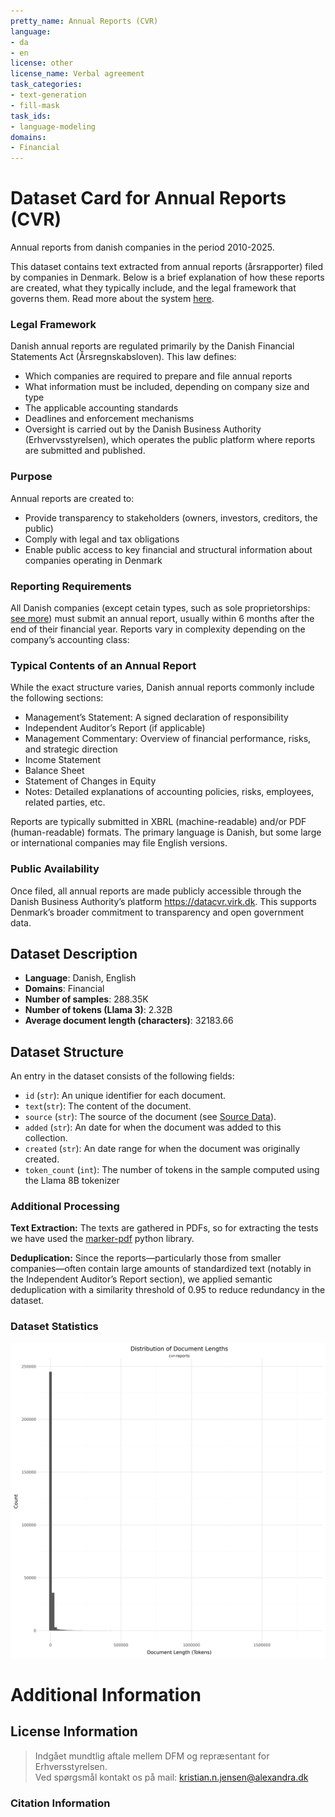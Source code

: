 ```yaml
---
pretty_name: Annual Reports (CVR)
language:
- da
- en
license: other
license_name: Verbal agreement
task_categories:
- text-generation
- fill-mask
task_ids:
- language-modeling
domains:
- Financial
---
```


# Dataset Card for Annual Reports (CVR)

<!-- START-SHORT DESCRIPTION -->
Annual reports from danish companies in the period 2010-2025. 
<!-- END-SHORT DESCRIPTION -->

This dataset contains text extracted from annual reports (årsrapporter) filed by companies in Denmark. Below is a brief explanation of how these reports are created, what they typically include, and the legal framework that governs them. Read more about the system [here](https://erhvervsstyrelsen.dk/vejledning-aarsrapporter).

### Legal Framework
Danish annual reports are regulated primarily by the Danish Financial Statements Act (Årsregnskabsloven). This law defines:

- Which companies are required to prepare and file annual reports
- What information must be included, depending on company size and type
- The applicable accounting standards
- Deadlines and enforcement mechanisms
- Oversight is carried out by the Danish Business Authority (Erhvervsstyrelsen), which operates the public platform where reports are submitted and published.

### Purpose
Annual reports are created to:

- Provide transparency to stakeholders (owners, investors, creditors, the public)
- Comply with legal and tax obligations
- Enable public access to key financial and structural information about companies operating in Denmark

### Reporting Requirements
All Danish companies (except cetain types, such as sole proprietorships: [see more](https://erhvervsstyrelsen.dk/vejledning-aarsrapporter#chapter1-1)) must submit an annual report, usually within 6 months after the end of their financial year. Reports vary in complexity depending on the company’s accounting class:



### Typical Contents of an Annual Report
While the exact structure varies, Danish annual reports commonly include the following sections:

- Management’s Statement: A signed declaration of responsibility
- Independent Auditor’s Report (if applicable)
- Management Commentary: Overview of financial performance, risks, and strategic direction
- Income Statement
- Balance Sheet
- Statement of Changes in Equity
- Notes: Detailed explanations of accounting policies, risks, employees, related parties, etc.

Reports are typically submitted in XBRL (machine-readable) and/or PDF (human-readable) formats. The primary language is Danish, but some large or international companies may file English versions.

### Public Availability
Once filed, all annual reports are made publicly accessible through the Danish Business Authority’s platform https://datacvr.virk.dk. This supports Denmark’s broader commitment to transparency and open government data.



## Dataset Description

<!-- START-DESC-STATS -->
- **Language**: Danish, English
- **Domains**: Financial
- **Number of samples**: 288.35K
- **Number of tokens (Llama 3)**: 2.32B
- **Average document length (characters)**: 32183.66
<!-- END-DESC-STATS -->


## Dataset Structure
An entry in the dataset consists of the following fields:

- `id` (`str`): An unique identifier for each document.
- `text`(`str`): The content of the document.
- `source` (`str`): The source of the document (see [Source Data](#source-data)).
- `added` (`str`): An date for when the document was added to this collection.
- `created` (`str`): An date range for when the document was originally created.
- `token_count` (`int`): The number of tokens in the sample computed using the Llama 8B tokenizer


### Additional Processing

**Text Extraction:** The texts are gathered in PDFs, so for extracting the tests we have used the [marker-pdf](https://github.com/datalab-to/marker/tree/master) python library.

**Deduplication:** Since the reports—particularly those from smaller companies—often contain large amounts of standardized text (notably in the Independent Auditor’s Report section), we applied semantic deduplication with a similarity threshold of 0.95 to reduce redundancy in the dataset.

### Dataset Statistics

<!-- START-DATASET PLOTS -->
<p align="center">
<img src="./images/dist_document_length.png" width="600" style="margin-right: 10px;" />
</p>
<!-- END-DATASET PLOTS -->


# Additional Information

## License Information
> Indgået mundtlig aftale mellem DFM og repræsentant for Erhversstyrelsen.  
> Ved spørgsmål kontakt os på mail: kristian.n.jensen@alexandra.dk
>

### Citation Information
